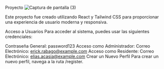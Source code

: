 Proyecto
![Captura de pantalla (3)](https://github.com/user-attachments/assets/990fb722-02c1-4fb1-a37d-7afc3cea57da)

Este proyecto fue creado utilizando React y Tailwind CSS para proporcionar una experiencia de usuario moderna y responsiva.

Acceso a Usuarios
Para acceder al sistema, puedes usar las siguientes credenciales:

Contraseña General: password123
Acceso como Administrador:
Correo Electrónico: erick.rabago@example.com
Acceso como Residente:
Correo Electrónico: elias.acasia@example.com
Crear un Nuevo Perfil
Para crear un nuevo perfil, navega a la ruta /register.

